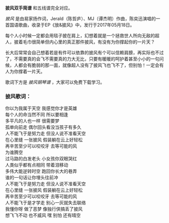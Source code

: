 

**披风双手简谱** 和五线谱完全对应。

_披风_ 是由易家扬作词，Jerald（陈哲庐）、MJ（谭杰明）作曲，陈奕迅演唱的一首国语歌曲，收录于EP《放&披风》中，发行于2017年05月18日。

每个人小时候一定都会用毯子披在肩上，幻想着就是一个拯救世人所向无敌的超人，披着毛巾很简单但内心里的真正那件披风，有没有为你撑起你的一片天？

长大后常常会自己想着若是有件可以依靠的披风有个可以信赖肩膀，再实际也不过了，不需要真的会飞不需要真的力大无比，只要有暖暖的呵护着甚至小小的一句问候，人都会有脆弱的那一面，就像超人没有了披风飞也飞不了，但别怕！一定会有人为你撑着一片天。

歌词下方是 _披风钢琴谱_ ，大家可以免费下载学习。

### 披风歌词：

你以为我属于天空 我感觉你才是英雄  
每个人的命当然不同 所以要相逢  
多平凡的人也一样 很需要梦  
孤单向前走 偶尔回头看没当孩子有多久  
人不能飞于是努力走 但没人说不准看天空  
在心里缝 一张披风 假装躺在云上好轻松  
再辛苦至少可以咬咬牙 去等可能的风  
为谁腾空  
过马路的白发老头 小女孩你双眼哭红  
人类似乎都有点相同 带着泪移动  
多伟大能逆转时空 跑回你长大的巷弄  
谁的一句话让你埋头往前冲  
人不能飞于是努力走 但没人说不准看天空  
在心里缝 一张披风 假装躺在云上好轻松  
再辛苦至少可以咬咬牙 去等可能的风  
人不能飞于是才学走 别心一灰就失去联络  
我懂你呀 做了恶梦 像独行侠搞丢了披风  
想飞飞不动 也不威风 嘿 别怕 还有晴空

